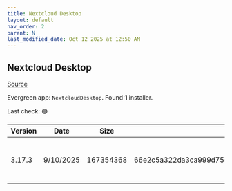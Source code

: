 ```yaml
---
title: Nextcloud Desktop
layout: default
nav_order: 2
parent: N
last_modified_date: Oct 12 2025 at 12:50 AM
---
```


## Nextcloud Desktop

[Source](https://github.com/nextcloud-releases/desktop)

Evergreen app: `NextcloudDesktop`. Found **1** installer.

Last check: 🟢

| Version | Date      | Size      | Sha256                                                           | Architecture | InstallerType | Type | URI                                                                                                                                                                                                  |
| ------- | --------- | --------- | ---------------------------------------------------------------- | ------------ | ------------- | ---- | ---------------------------------------------------------------------------------------------------------------------------------------------------------------------------------------------------- |
| 3.17.3  | 9/10/2025 | 167354368 | 66e2c5a322da3ca999d750449006aa31431a9e432be672f6f7e2cc55f308486e | x64          | Default       | msi  | [https://github.com/nextcloud-releases/desktop/releases/download/v3.17.3/Nextcloud-3.17.3-x64.msi](https://github.com/nextcloud-releases/desktop/releases/download/v3.17.3/Nextcloud-3.17.3-x64.msi) |
